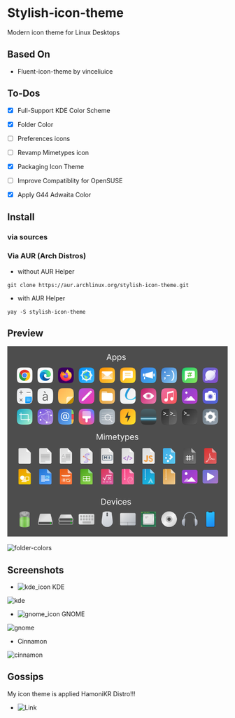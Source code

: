 # Stylish-icon-theme
Modern icon theme for Linux Desktops

## Based On

* Fluent-icon-theme by vinceliuice

## To-Dos

- [x] Full-Support KDE Color Scheme

 - [x] Folder Color

 - [ ] Preferences icons

- [ ] Revamp Mimetypes icon

- [x] Packaging Icon Theme

- [ ] Improve Compatiblity for OpenSUSE

- [x] Apply G44 Adwaita Color

## Install

### via sources

### Via AUR (Arch Distros)

* without AUR Helper

```
git clone https://aur.archlinux.org/stylish-icon-theme.git
```

* with AUR Helper

```
yay -S stylish-icon-theme
```

## Preview

![preview](images/icon-preview.png)

![folder-colors](images/folder-color-icons.png)

## Screenshots

* ![kde_icon](src/Stylish/16/apps/desktop-environment-kde.svg) KDE

![kde](images/kde_screenshot.png)

* ![gnome_icon](src/Stylish/16/apps/desktop-environment-gnome.svg) GNOME

![gnome](images/gnome_screenshot.png)

* Cinnamon

![cinnamon](images/cinnamon_screenshot.png)

## Gossips

My icon theme is applied HamoniKR Distro!!!
 - ![Link](https://docs.hamonikr.org/hamonikr-6.0/#release_note)

